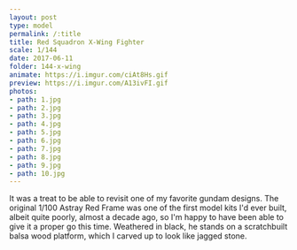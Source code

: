 ```yaml
---
layout: post
type: model
permalink: /:title
title: Red Squadron X-Wing Fighter
scale: 1/144
date: 2017-06-11
folder: 144-x-wing
animate: https://i.imgur.com/ciAt8Hs.gif
preview: https://i.imgur.com/A13ivFI.gif
photos:
- path: 1.jpg
- path: 2.jpg
- path: 3.jpg
- path: 4.jpg
- path: 5.jpg
- path: 6.jpg
- path: 7.jpg
- path: 8.jpg
- path: 9.jpg
- path: 10.jpg												
---
```


It was a treat to be able to revisit one of my favorite gundam designs. The original 1/100 Astray Red Frame was one of the first model kits I'd ever built, albeit quite poorly, almost a decade ago, so I'm happy to have been able to give it a proper go this time. Weathered in black, he stands on a scratchbuilt balsa wood platform, which I carved up to look like jagged stone.